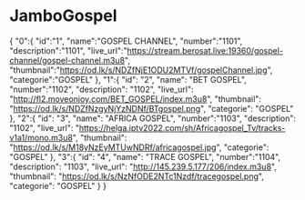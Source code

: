 # JamboGospel
{
  "0":{
  "id":"1",
  "name":"GOSPEL CHANNEL",
  "number":"1101",
  "description":"1101",
  "live_url":"https://stream.berosat.live:19360/gospel-channel/gospel-channel.m3u8",
  "thumbnail":"https://od.lk/s/NDZfNjE1ODU2MTVf/gospelChannel.jpg",
  "categorie":"GOSPEL"
  },
  "1":{
  "id": "2",
  "name": "BET GOSPEL",
    "number":"1102",
  "description": "1102",
  "live_url": "http://fl2.moveonjoy.com/BET_GOSPEL/index.m3u8",
  "thumbnail": "https://od.lk/s/NDZfNzgyNjYzNDNf/BTgospel.png",
  "categorie": "GOSPEL"
  },
  "2":{
  "id": "3",
  "name": "AFRICA GOSPEL",
    "number":"1103",
  "description": "1102",
  "live_url": "https://helga.iptv2022.com/sh/Africagospel_Tv/tracks-v1a1/mono.m3u8",
  "thumbnail": "https://od.lk/s/M18yNzEyMTUwNDRf/africagospel.jpg",
  "categorie": "GOSPEL"
  },
  "3":{
  "id": "4",
  "name": "TRACE GOSPEL",
    "number":"1104",
  "description": "1103",
  "live_url": "http://145.239.5.177/206/index.m3u8",
  "thumbnail": "https://od.lk/s/NzNfODE2NTc1Nzdf/tracegospel.png",
  "categorie": "GOSPEL"
  } 
}
